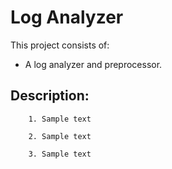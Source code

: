 # Log Analyzer

This project consists of:
* A log analyzer and preprocessor.

## Description:

```
    1. Sample text
```

```
    2. Sample text
```

```
    3. Sample text
```